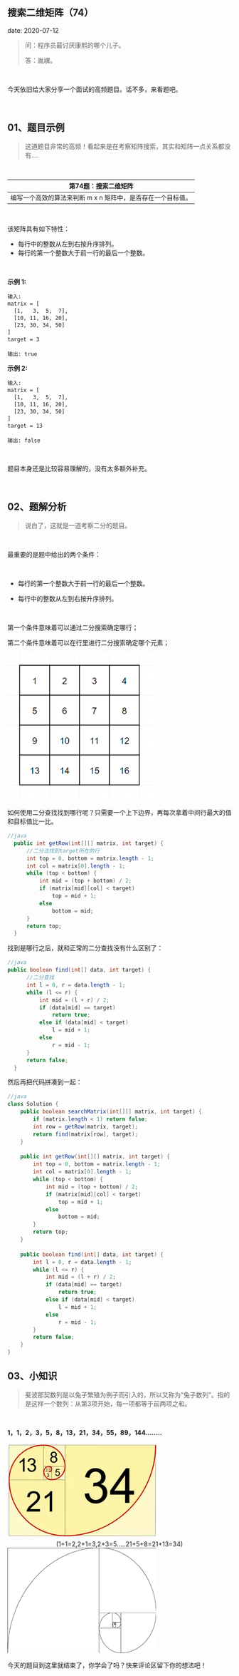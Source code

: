  
##	搜索二维矩阵（74）
date:	2020-07-12
 

> 问：程序员最讨厌康熙的哪个儿子。
>
> 答：胤禩。

<br/>

今天依旧给大家分享一个面试的高频题目。话不多，来看题吧。

<br/>

## 01、题目示例

> 这道题目非常的高频！看起来是在考察矩阵搜索，其实和矩阵一点关系都没有....

<br/>

| 第74题：搜索二维矩阵                                        |
| ----------------------------------------------------------- |
| 编写一个高效的算法来判断 m x n 矩阵中，是否存在一个目标值。 |

<br/>

该矩阵具有如下特性：

- 每行中的整数从左到右按升序排列。
- 每行的第一个整数大于前一行的最后一个整数。

<br/>

**示例 1:**

```
输入:
matrix = [
  [1,   3,  5,  7],
  [10, 11, 16, 20],
  [23, 30, 34, 50]
]
target = 3

输出: true
```

**示例 2:**

```
输入:
matrix = [
  [1,   3,  5,  7],
  [10, 11, 16, 20],
  [23, 30, 34, 50]
]
target = 13

输出: false
```

<br/>

题目本身还是比较容易理解的，没有太多额外补充。

<br/>

## 02、题解分析

>说白了，这就是一道考察二分的题目。

<br/>

最重要的是题中给出的两个条件：

<br/>

- 每行的第一个整数大于前一行的最后一个整数。

- 每行中的整数从左到右按升序排列。

  <br/>

第一个条件意味着可以通过二分搜索确定哪行；

第二个条件意味着可以在行里进行二分搜索确定哪个元素；

<img src="32/1.jpg" alt="PNG" style="zoom: 80%;" />

如何使用二分查找找到哪行呢？只需要一个上下边界，再每次拿着中间行最大的值和目标值比一比。

```java
//java
  public int getRow(int[][] matrix, int target) {
      //二分法找到target所在的行  
      int top = 0, bottom = matrix.length - 1;
      int col = matrix[0].length - 1;
      while (top < bottom) {
          int mid = (top + bottom) / 2;
          if (matrix[mid][col] < target)
              top = mid + 1;
          else
              bottom = mid;
      }
      return top;
  }
```

找到是哪行之后，就和正常的二分查找没有什么区别了：

```java
//java
public boolean find(int[] data, int target) {
      //二分查找
      int l = 0, r = data.length - 1;
      while (l <= r) {
          int mid = (l + r) / 2;
          if (data[mid] == target)
              return true;
          else if (data[mid] < target)
              l = mid + 1;
          else
              r = mid - 1;
      }
      return false;
  }
```

然后再把代码拼凑到一起：

```java
//java
class Solution {
    public boolean searchMatrix(int[][] matrix, int target) {
        if (matrix.length < 1) return false;
        int row = getRow(matrix, target);
        return find(matrix[row], target);
    }

    public int getRow(int[][] matrix, int target) {
        int top = 0, bottom = matrix.length - 1;
        int col = matrix[0].length - 1;
        while (top < bottom) {
            int mid = (top + bottom) / 2;
            if (matrix[mid][col] < target)
                top = mid + 1;
            else
                bottom = mid;
        }
        return top;
    }

    public boolean find(int[] data, int target) {
        int l = 0, r = data.length - 1;
        while (l <= r) {
            int mid = (l + r) / 2;
            if (data[mid] == target)
                return true;
            else if (data[mid] < target)
                l = mid + 1;
            else
                r = mid - 1;
        }
        return false;
    }
}
```

## 03、小知识

> 斐波那契数列是以兔子繁殖为例子而引入的，所以又称为“兔子数列”。指的是这样一个数列：从第3项开始，每一项都等于前两项之和。

<br/>

**1，1，2，3，5，8，13，21，34，55，89，144........**

<img src="32/2.jpg" alt="PNG"  />

<center>(1+1=2,2+1=3,2+3=5.....21+5+8=21+13=34)</center>

<img src="32/3.gif" alt="PNG" style="zoom: 67%;" />

<br/>

今天的题目到这里就结束了，你学会了吗？快来评论区留下你的想法吧！